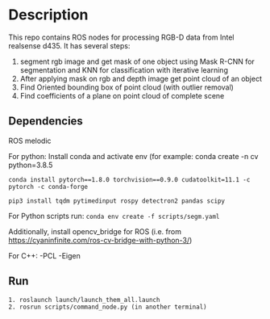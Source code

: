 # Description
This repo contains ROS nodes for processing RGB-D data from Intel realsense d435.
It has several steps:
1. segment rgb image and get mask of one object using Mask R-CNN for segmentation and KNN for classification with iterative learning
2. After applying mask on rgb and depth image get point cloud of an object
3. Find Oriented bounding box of point cloud (with outlier removal)
4. Find coefficients of a plane on point cloud of complete scene

## Dependencies
ROS melodic

For python:
Install conda and activate env (for example: conda create -n cv python=3.8.5
```
conda install pytorch==1.8.0 torchvision==0.9.0 cudatoolkit=11.1 -c pytorch -c conda-forge

pip3 install tqdm pytimedinput rospy detectron2 pandas scipy
```
For Python scripts run: ```conda env create -f scripts/segm.yaml```

Additionally, install opencv_bridge for ROS (i.e. from https://cyaninfinite.com/ros-cv-bridge-with-python-3/)

For C++:
-PCL
-Eigen


## Run 
```
1. roslaunch launch/launch_them_all.launch
2. rosrun scripts/command_node.py (in another terminal)
```

